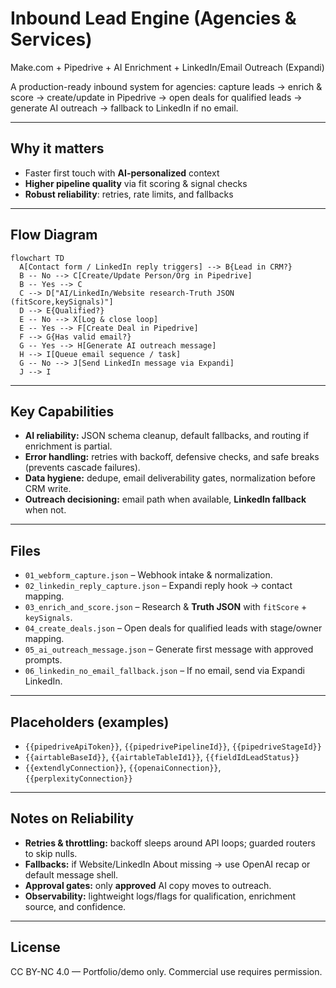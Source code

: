 # Inbound Lead Engine (Agencies & Services)
Make.com + Pipedrive + AI Enrichment + LinkedIn/Email Outreach (Expandi)

A production-ready inbound system for agencies: capture leads → enrich & score → create/update in Pipedrive → open deals for qualified leads → generate AI outreach → fallback to LinkedIn if no email.

---

## Why it matters
- Faster first touch with **AI-personalized** context
- **Higher pipeline quality** via fit scoring & signal checks
- **Robust reliability**: retries, rate limits, and fallbacks

---

## Flow Diagram
```mermaid
flowchart TD
  A[Contact form / LinkedIn reply triggers] --> B{Lead in CRM?}
  B -- No --> C[Create/Update Person/Org in Pipedrive]
  B -- Yes --> C
  C --> D["AI/LinkedIn/Website research-Truth JSON (fitScore,keySignals)"]
  D --> E{Qualified?}
  E -- No --> X[Log & close loop]
  E -- Yes --> F[Create Deal in Pipedrive]
  F --> G{Has valid email?}
  G -- Yes --> H[Generate AI outreach message]
  H --> I[Queue email sequence / task]
  G -- No --> J[Send LinkedIn message via Expandi]
  J --> I
```

---

## Key Capabilities
- **AI reliability:** JSON schema cleanup, default fallbacks, and routing if enrichment is partial.
- **Error handling:** retries with backoff, defensive checks, and safe breaks (prevents cascade failures).
- **Data hygiene:** dedupe, email deliverability gates, normalization before CRM write.
- **Outreach decisioning:** email path when available, **LinkedIn fallback** when not.

---

## Files
- `01_webform_capture.json` – Webhook intake & normalization.
- `02_linkedin_reply_capture.json` – Expandi reply hook → contact mapping.
- `03_enrich_and_score.json` – Research & **Truth JSON** with `fitScore` + `keySignals`.
- `04_create_deals.json` – Open deals for qualified leads with stage/owner mapping.
- `05_ai_outreach_message.json` – Generate first message with approved prompts.
- `06_linkedin_no_email_fallback.json` – If no email, send via Expandi LinkedIn.

---

## Placeholders (examples)
- `{{pipedriveApiToken}}`, `{{pipedrivePipelineId}}`, `{{pipedriveStageId}}`
- `{{airtableBaseId}}`, `{{airtableTableId1}}`, `{{fieldIdLeadStatus}}`
- `{{extendlyConnection}}`, `{{openaiConnection}}`, `{{perplexityConnection}}`

---

## Notes on Reliability
- **Retries & throttling:** backoff sleeps around API loops; guarded routers to skip nulls.
- **Fallbacks:** if Website/LinkedIn About missing → use OpenAI recap or default message shell.
- **Approval gates:** only **approved** AI copy moves to outreach.
- **Observability:** lightweight logs/flags for qualification, enrichment source, and confidence.

---

## License
CC BY-NC 4.0 — Portfolio/demo only. Commercial use requires permission.
